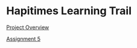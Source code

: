 # Hapitimes Learning Trail



[Project Overview](./overview.md)

[Assignment 5](./assignments/assignment5.html)
